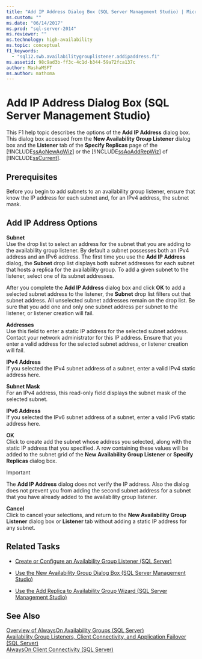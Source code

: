 ```yaml
---
title: "Add IP Address Dialog Box (SQL Server Management Studio) | Microsoft Docs"
ms.custom: ""
ms.date: "06/14/2017"
ms.prod: "sql-server-2014"
ms.reviewer: ""
ms.technology: high-availability
ms.topic: conceptual
f1_keywords: 
  - "sql12.swb.availabilitygrouplistener.addipaddress.f1"
ms.assetid: 98c9ad3b-ff3c-4c1d-b344-59a72fca137c
author: MashaMSFT
ms.author: mathoma
---
```

# Add IP Address Dialog Box (SQL Server Management Studio)
  This F1 help topic describes the options of the **Add IP Address** dialog box. This dialog box accessed from the **New Availability Group Listener** dialog box and the **Listener** tab of the **Specify Replicas** page of the [!INCLUDE[ssAoNewAgWiz](../../../includes/ssaonewagwiz-md.md)] or the [!INCLUDE[ssAoAddRepWiz](../../../includes/ssaoaddrepwiz-md.md)] of [!INCLUDE[ssCurrent](../../../includes/sscurrent-md.md)].  
  
## Prerequisites  
 Before you begin to add subnets to an availability group listener, ensure that know the IP address for each subnet and, for an IPv4 address, the subnet mask.  
  
##  <a name="PageOptions"></a> Add IP Address Options  
 **Subnet**  
 Use the drop list to select an address for the subnet that you are adding to the availability group listener. By default a subnet possesses both an IPv4 address and an IPv6 address. The first time you use the **Add IP Address** dialog,  the **Subnet** drop list displays both subnet addresses for each subnet that hosts a replica for the availability group. To add a given subnet to the listener, select one of its subnet addresses.  
  
 After you complete the **Add IP Address** dialog box and click **OK** to add a selected subnet address to the listener, the **Subnet** drop list filters out that subnet address. All unselected subnet addresses remain on the drop list. Be sure that you add one and only one subnet address per subnet to the listener, or listener creation will fail.  
  
 **Addresses**  
 Use this field to enter a static IP address for the selected subnet address. Contact your network administrator for this IP address. Ensure that you enter a valid address for the selected subnet address, or listener creation will fail.  
  
 **IPv4 Address**  
 If you selected the IPv4 subnet address of a subnet, enter a valid IPv4 static address here.  
  
 **Subnet Mask**  
 For an IPv4 address, this read-only field displays the subnet mask of the selected subnet.  
  
 **IPv6 Address**  
 If you selected the IPv6 subnet address of a subnet, enter a valid IPv6 static address here.  
  
 **OK**  
 Click to create add the subnet whose address you selected, along with the static IP address that you specified. A row containing these values will be added to the subnet grid of the **New Availability Group Listener** or **Specify Replicas** dialog box.  
  
> [!IMPORTANT]  
>  The **Add IP Address** dialog does not verify the IP address. Also the dialog does not prevent you from adding the second subnet address for a subnet that you have already added to the availability group listener.  
  
 **Cancel**  
 Click to cancel your selections, and return to the **New Availability Group Listener** dialog box or **Listener** tab without adding a static IP address for any subnet.  
  
  
##  <a name="RelatedTasks"></a> Related Tasks  
  
-   [Create or Configure an Availability Group Listener &#40;SQL Server&#41;](create-or-configure-an-availability-group-listener-sql-server.md)  
  
-   [Use the New Availability Group Dialog Box &#40;SQL Server Management Studio&#41;](use-the-new-availability-group-dialog-box-sql-server-management-studio.md)  
  
-   [Use the Add Replica to Availability Group Wizard &#40;SQL Server Management Studio&#41;](use-the-add-replica-to-availability-group-wizard-sql-server-management-studio.md)  
  
  
## See Also  
 [Overview of AlwaysOn Availability Groups &#40;SQL Server&#41;](overview-of-always-on-availability-groups-sql-server.md)   
 [Availability Group Listeners, Client Connectivity, and Application Failover &#40;SQL Server&#41;](../../listeners-client-connectivity-application-failover.md)   
 [AlwaysOn Client Connectivity (SQL Server)](always-on-client-connectivity-sql-server.md)  
  
  
